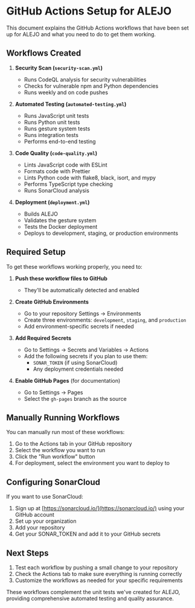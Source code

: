 # GitHub Actions Setup for ALEJO

This document explains the GitHub Actions workflows that have been set up for ALEJO and what you need to do to get them working.

## Workflows Created

1. **Security Scan (`security-scan.yml`)**
   - Runs CodeQL analysis for security vulnerabilities
   - Checks for vulnerable npm and Python dependencies
   - Runs weekly and on code pushes

2. **Automated Testing (`automated-testing.yml`)**
   - Runs JavaScript unit tests
   - Runs Python unit tests
   - Runs gesture system tests
   - Runs integration tests
   - Performs end-to-end testing

3. **Code Quality (`code-quality.yml`)**
   - Lints JavaScript code with ESLint
   - Formats code with Prettier
   - Lints Python code with flake8, black, isort, and mypy
   - Performs TypeScript type checking
   - Runs SonarCloud analysis

4. **Deployment (`deployment.yml`)**
   - Builds ALEJO
   - Validates the gesture system
   - Tests the Docker deployment
   - Deploys to development, staging, or production environments

## Required Setup

To get these workflows working properly, you need to:

1. **Push these workflow files to GitHub**
   - They'll be automatically detected and enabled

2. **Create GitHub Environments**
   - Go to your repository Settings → Environments
   - Create three environments: `development`, `staging`, and `production`
   - Add environment-specific secrets if needed

3. **Add Required Secrets**
   - Go to Settings → Secrets and Variables → Actions
   - Add the following secrets if you plan to use them:
     - `SONAR_TOKEN` (if using SonarCloud)
     - Any deployment credentials needed

4. **Enable GitHub Pages** (for documentation)
   - Go to Settings → Pages
   - Select the `gh-pages` branch as the source

## Manually Running Workflows

You can manually run most of these workflows:

1. Go to the Actions tab in your GitHub repository
2. Select the workflow you want to run
3. Click the "Run workflow" button
4. For deployment, select the environment you want to deploy to

## Configuring SonarCloud

If you want to use SonarCloud:

1. Sign up at [https://sonarcloud.io/](https://sonarcloud.io/) using your GitHub account
2. Set up your organization
3. Add your repository
4. Get your SONAR_TOKEN and add it to your GitHub secrets

## Next Steps

1. Test each workflow by pushing a small change to your repository
2. Check the Actions tab to make sure everything is running correctly
3. Customize the workflows as needed for your specific requirements

These workflows complement the unit tests we've created for ALEJO, providing comprehensive automated testing and quality assurance.
